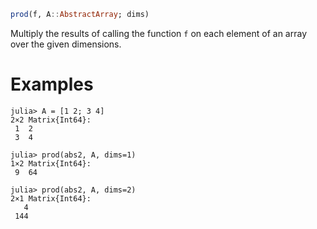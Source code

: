 ```julia
prod(f, A::AbstractArray; dims)
```

Multiply the results of calling the function `f` on each element of an array over the given dimensions.

# Examples

```jldoctest
julia> A = [1 2; 3 4]
2×2 Matrix{Int64}:
 1  2
 3  4

julia> prod(abs2, A, dims=1)
1×2 Matrix{Int64}:
 9  64

julia> prod(abs2, A, dims=2)
2×1 Matrix{Int64}:
   4
 144
```

